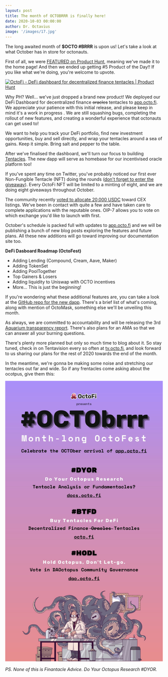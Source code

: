 ```yaml
---
layout: post
title: The month of OCTOBRRR is finally here!
date: 2020-10-03 00:00:00
author: Dr. Octavius
image: '/images/17.jpg'
---
```


The long awaited month of **$OCTO \#BRRR** is upon us! Let's take a look at what October has in store for octonauts.

First of all, we were [FEATURED on Product Hunt](https://www.producthunt.com/posts/octofi), meaning we've made it to the home page! And then we ended up getting \#5 Product of the Day!! If you like what we're doing, you're welcome to upvote.

<a href="https://www.producthunt.com/posts/octofi?utm_source=badge-featured&utm_medium=badge&utm_souce=badge-octofi" target="_blank"><img src="https://api.producthunt.com/widgets/embed-image/v1/featured.svg?post_id=269073&theme=light" alt="OctoFi - DeFi dashboard for decentralized finance tentacles | Product Hunt" style="width: 250px; height: 54px;" width="250" height="54" /></a>

Why PH? Well... we've just dropped a brand new product! We deployed our DeFi Dashboard for decentralized finance <s>oracles</s> tentacles to [app.octo.fi](https://app.octo.fi). We appreciate your patience with this initial release, and please keep in mind it's a work in progress . We are still squashing bugs, completing the rollout of new features, and creating a wonderful experience that octonauts can get used to!

We want to help you track your DeFi portfolio, find new investment opportunities, buy and sell directly, and wrap your tentacles around a sea of gains. Keep it simple. Bring salt and pepper to the table.
 
After we've finalised the dashboard, we'll turn our focus to building [Tentacles](https://docs.octo.fi/docs/tentacles/). The new dapp will serve as homebase for our incentivised oracle platform too!
 
If you've spent any time on Twitter, you've probably noticed our first ever Non-Fungible Tentacle (NFT) doing the rounds ([don't forget to enter the giveaway](https://twitter.com/octofinance/status/1311543556637483008?s=20)). Every OctoFi NFT will be limited to a minting of eight, and we are doing eight giveaways throughout October.
 
The community recently [voted to allocate 20,000 USDC](https://snapshot.page/#/octofi/proposal/QmcTFXc7U8114JVCRrBmCTzkrTzqi5RKtk16wrKksLcfjY) toward CEX listings. We've been in contact with quite a few and have taken care to complete applications with the reputable ones. OIP-7 allows you to vote on which exchange you'd like to launch with first.

October's schedule is packed full with updates to [app.octo.fi](https://app.octo.fi) and we will be publishing a bunch of new blog posts exploring the features and future plans. All these new additions will go toward improving our documentation site too. 

**DeFi Dasboard Roadmap (OctoFest)**

- Adding Lending (Compound, Cream, Aave, Maker)
- Adding TokenSet
- Adding PoolTogether
- Top Gainers & Losers
- Adding liquidity to Uniswap with OCTO incentives
- More... This is just the beginning!

If you're wondering what these additional features are, you can take a look at the [GitHub repo for the new dapp](https://github.com/octofi/octofi-app-aquafarm). There's a brief list of what's coming, along with mention of OctoMask, something else we'll be unveiling this month.

As always, we are committed to accountability and will be releasing the 3rd [Aquarium transparency report](https://docs.octo.fi/docs/aquarium/). There's also plans for an AMA so that we can answer all your burning questions.

There's plenty more planned but only so much time to blog about it. So stay tuned, check in on Tentavision every so often at [tv.octo.fi](https://tv.octo.fi), and look forward to us sharing our plans for the rest of 2020 towards the end of the month.

In the meantime, we're gonna be making some noise and stretching our tentacles out far and wide. So if any frentacles come asking about the ocotpus, give them this:

![](/images/octobrrr.jpg) 

*PS. None of this is Finantacle Advice. Do Your Octopus Research \#DYOR.*
